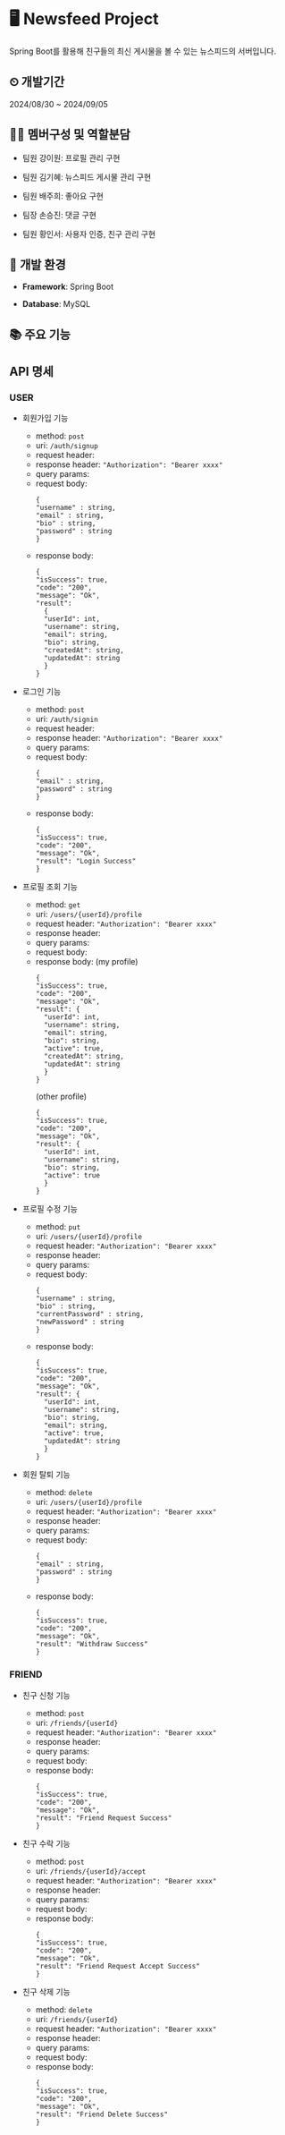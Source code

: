 # 🖥 Newsfeed Project
Spring Boot를 활용해 친구들의 최신 게시물을 볼 수 있는 뉴스피드의 서버입니다.


## ⏲ 개발기간
2024/08/30 ~ 2024/09/05

## 🧑‍💻 멤버구성 및 역할분담
- 팀원 강이원: 프로필 관리 구현

- 팀원 김기혜: 뉴스피드 게시물 관리 구현

- 팀원 배주희: 좋아요 구현

- 팀장 손승진: 댓글 구현

- 팀원 황인서: 사용자 인증, 친구 관리 구현

## 📱 개발 환경
- **Framework**: Spring Boot

- **Database**: MySQL

## 📚 주요 기능

## API 명세

### USER
- 회원가입 기능
  - method: `post`
  - uri: `/auth/signup`
  - request header:
  - response header: `"Authorization": "Bearer xxxx"`
  - query params:
  - request body:
    ```
    {
    "username" : string,
    "email" : string,
    "bio" : string,
    "password" : string
    }
    ```
  - response body:
    ```
    {
    "isSuccess": true,
    "code": "200",
    "message": "Ok",
    "result":
      {
      "userId": int,
      "username": string,
      "email": string,
      "bio": string,
      "createdAt": string,
      "updatedAt": string
      }
    }
    ```

- 로그인 기능
  - method: `post`
  - uri: `/auth/signin`
  - request header:
  - response header: `"Authorization": "Bearer xxxx"`
  - query params:
  - request body:
    ```
    {
    "email" : string,
    "password" : string
    }
    ```
  - response body:
    ```
    {
    "isSuccess": true,
    "code": "200",
    "message": "Ok",
    "result": "Login Success"
    }
    ```

- 프로필 조회 기능
  - method: `get`
  - uri: `/users/{userId}/profile`
  - request header: `"Authorization": "Bearer xxxx"`
  - response header:
  - query params:
  - request body:
  - response body:
    (my profile)
    ```
    {
    "isSuccess": true,
    "code": "200",
    "message": "Ok",
    "result": {
      "userId": int,
      "username": string,
      "email": string,
      "bio": string,
      "active": true,
      "createdAt": string,
      "updatedAt": string
      }
    }
    ```
    (other profile)
    ```
    {
    "isSuccess": true,
    "code": "200",
    "message": "Ok",
    "result": {
      "userId": int,
      "username": string,
      "bio": string,
      "active": true
      }
    }
    ```
    
- 프로필 수정 기능
  - method: `put`
  - uri: `/users/{userId}/profile`
  - request header: `"Authorization": "Bearer xxxx"`
  - response header:
  - query params:
  - request body:
    ```
    {
    "username" : string,
    "bio" : string,
    "currentPassword" : string,
    "newPassword" : string
    }
    ```
  - response body:
    ```
    {
    "isSuccess": true,
    "code": "200",
    "message": "Ok",
    "result": {
      "userId": int,
      "username": string,
      "bio": string,
      "email": string,
      "active": true,
      "updatedAt": string
      }
    }
    ```

- 회원 탈퇴 기능
  - method: `delete`
  - uri: `/users/{userId}/profile`
  - request header: `"Authorization": "Bearer xxxx"`
  - response header:
  - query params:
  - request body:
    ```
    {
    "email" : string,
    "password" : string
    }
    ```
  - response body:
    ```
    {
    "isSuccess": true,
    "code": "200",
    "message": "Ok",
    "result": "Withdraw Success"
    }
    ```

### FRIEND
- 친구 신청 기능
  - method: `post`
  - uri: `/friends/{userId}`
  - request header: `"Authorization": "Bearer xxxx"`
  - response header:
  - query params:
  - request body:
  - response body:
    ```
  	{
  	"isSuccess": true,
  	"code": "200",
  	"message": "Ok",
  	"result": "Friend Request Success"
  	}
    ```
	
- 친구 수락 기능
  - method: `post`
  - uri: `/friends/{userId}/accept`
  - request header: `"Authorization": "Bearer xxxx"`
  - response header:
  - query params:
  - request body:
  - response body:
    ```
  	{
  	"isSuccess": true,
  	"code": "200",
  	"message": "Ok",
  	"result": "Friend Request Accept Success"
  	}
    ```

- 친구 삭제 기능
  - method: `delete`
  - uri: `/friends/{userId}`
  - request header: `"Authorization": "Bearer xxxx"`
  - response header:
  - query params:
  - request body:
  - response body:
    ```
  	{
  	"isSuccess": true,
  	"code": "200",
  	"message": "Ok",
  	"result": "Friend Delete Success"
  	}
    ```
